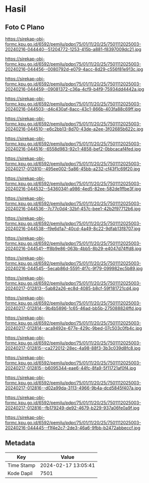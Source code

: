 # Hasil

## Foto C Plano

https://sirekap-obj-formc.kpu.go.id/6592/pemilu/pdpr/75/01/11/20/25/7501112025003-20240216-044440--51204772-1253-415b-a881-f8397009dc21.jpg

https://sirekap-obj-formc.kpu.go.id/6592/pemilu/pdpr/75/01/11/20/25/7501112025003-20240216-044456--0080792d-e079-4acc-8d29-c556f81e913c.jpg

https://sirekap-obj-formc.kpu.go.id/6592/pemilu/pdpr/75/01/11/20/25/7501112025003-20240216-044459--09081372-c36a-4cf9-b4f9-75934dd4442a.jpg

https://sirekap-obj-formc.kpu.go.id/6592/pemilu/pdpr/75/01/11/20/25/7501112025003-20240216-044503--d4c430af-8acc-43c1-866b-403fa88c69ff.jpg

https://sirekap-obj-formc.kpu.go.id/6592/pemilu/pdpr/75/01/11/20/25/7501112025003-20240216-044510--e6c2bb13-8d70-43de-a2ee-3f02685b622c.jpg

https://sirekap-obj-formc.kpu.go.id/6592/pemilu/pdpr/75/01/11/20/25/7501112025003-20240216-044516--6558d983-92c1-4858-bef2-0bbcacaf4fed.jpg

https://sirekap-obj-formc.kpu.go.id/6592/pemilu/pdpr/75/01/11/20/25/7501112025003-20240217-012810--495ee002-5a86-45bb-a232-cf43f1c69f20.jpg

https://sirekap-obj-formc.kpu.go.id/6592/pemilu/pdpr/75/01/11/20/25/7501112025003-20240216-044532--5436034f-a986-4ed5-82ee-582de1ffbe3f.jpg

https://sirekap-obj-formc.kpu.go.id/6592/pemilu/pdpr/75/01/11/20/25/7501112025003-20240216-044536--7c77c0d4-32bf-457c-bee1-42b2f97712b6.jpg

https://sirekap-obj-formc.kpu.go.id/6592/pemilu/pdpr/75/01/11/20/25/7501112025003-20240216-044538--f9e6d1a7-40cd-4a49-8c22-9dfab13f8707.jpg

https://sirekap-obj-formc.kpu.go.id/6592/pemilu/pdpr/75/01/11/20/25/7501112025003-20240216-044541--ff8b9e86-063b-4bb5-8b29-e4047d74ffd8.jpg

https://sirekap-obj-formc.kpu.go.id/6592/pemilu/pdpr/75/01/11/20/25/7501112025003-20240216-044545--5ecab86d-5591-4f7c-9f79-099982ec5b89.jpg

https://sirekap-obj-formc.kpu.go.id/6592/pemilu/pdpr/75/01/11/20/25/7501112025003-20240217-012813--5ab82a26-ec8d-4085-b8cf-59f181721cd4.jpg

https://sirekap-obj-formc.kpu.go.id/6592/pemilu/pdpr/75/01/11/20/25/7501112025003-20240217-012814--9b4b5896-1c65-46ad-bb5b-275088824ffd.jpg

https://sirekap-obj-formc.kpu.go.id/6592/pemilu/pdpr/75/01/11/20/25/7501112025003-20240217-012814--aca9492e-677e-429c-9bed-07c503c0fb4c.jpg

https://sirekap-obj-formc.kpu.go.id/6592/pemilu/pdpr/75/01/11/20/25/7501112025003-20240217-012815--ca272012-28ec-4a98-88f3-3b3c039d8fc8.jpg

https://sirekap-obj-formc.kpu.go.id/6592/pemilu/pdpr/75/01/11/20/25/7501112025003-20240217-012815--b6095344-eae6-44fc-8fa9-5f11721af0f4.jpg

https://sirekap-obj-formc.kpu.go.id/6592/pemilu/pdpr/75/01/11/20/25/7501112025003-20240217-012816--d02a99da-3113-4966-9b4a-dcd5845f407a.jpg

https://sirekap-obj-formc.kpu.go.id/6592/pemilu/pdpr/75/01/11/20/25/7501112025003-20240217-012816--fb179249-de92-4679-b229-937a06fe0a9f.jpg

https://sirekap-obj-formc.kpu.go.id/6592/pemilu/pdpr/75/01/11/20/25/7501112025003-20240216-044445--f1f4e2c7-2de3-46a6-9fbb-b2472abbeccf.jpg


## Metadata

| Key        | Value               |
| ---------- | ------------------- |
| Time Stamp | 2024-02-17 13:05:41 |
| Kode Dapil | 7501                |



